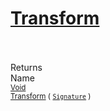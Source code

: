 # [Transform](./Extrema-100663618.md)


<br><br>
Returns<img width=542/>Name
<br>
<sub>[Void](https://docs.microsoft.com/en-us/dotnet/api/System.Void)</sub><img width=500/><sub>[Transform](./Extrema-100663618.md) ( [`Signature`](./../../Signature.md) )</sub><br>


